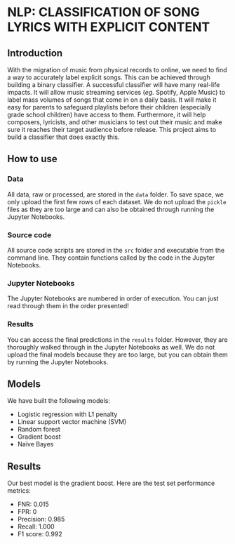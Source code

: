 # NLP: CLASSIFICATION OF SONG LYRICS WITH EXPLICIT CONTENT

## Introduction

With the migration of music from physical records to online, we need to find a way to accurately label explicit songs. This can be achieved through building a binary classifier. A successful classifier will have many real-life impacts. It will allow music streaming services (_eg._ Spotify, Apple Music) to label mass volumes of songs that come in on a daily basis. It will make it easy for parents to safeguard playlists before their children (especially grade school children) have access to them. Furthermore, it will help composers, lyricists, and other musicians to test out their music and make sure it reaches their target audience before release. This project aims to build a classifier that does exactly this.

## How to use

### Data

All data, raw or processed, are stored in the `data` folder. To save space, we only upload the first few rows of each dataset. We do not upload the `pickle` files as they are too large and can also be obtained through running the Jupyter Notebooks.

### Source code

All source code scripts are stored in the `src` folder and executable from the command line. They contain functions called by the code in the Jupyter Notebooks.

### Jupyter Notebooks

The Jupyter Notebooks are numbered in order of execution. You can just read through them in the order presented!

### Results

You can access the final predictions in the `results` folder. However, they are thoroughly walked through in the Jupyter Notebooks as well. We do not upload the final models because they are too large, but you can obtain them by running the Jupyter Notebooks.

## Models

We have built the following models:
* Logistic regression with L1 penalty
* Linear support vector machine (SVM)
* Random forest
* Gradient boost
* Na&iuml;ve Bayes

## Results

Our best model is the gradient boost. Here are the test set performance metrics:
* FNR: 0.015
* FPR: 0
* Precision: 0.985
* Recall: 1.000
* F1 score: 0.992